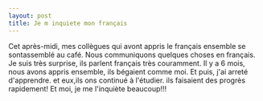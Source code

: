 ```yaml
---
layout: post
title: Je m inquiete mon français
---
```


Cet après-midi, mes collègues qui avont appris le français ensemble se sontassemblé au café. Nous communiquons quelques choses en français. Je suis très surprise, ils parlent français très  couramment. Il y a 6 mois, nous avons appris ensemble, ils bégaient comme moi. Et puis, j'ai arreté d'apprendre. et eux,ils ons continué à l'étudier. ils faisaient des progrès rapidement!  Et moi, je me l'inquiète beaucoup!!!

